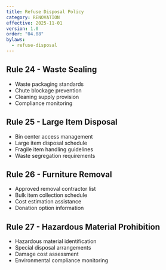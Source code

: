 ```yaml
---
title: Refuse Disposal Policy
category: RENOVATION
effective: 2025-11-01
version: 1.0
order: "04.08"
bylaws:
  - refuse-disposal
---
```


## Rule 24 - Waste Sealing

- Waste packaging standards
- Chute blockage prevention
- Cleaning supply provision
- Compliance monitoring

## Rule 25 - Large Item Disposal

- Bin center access management
- Large item disposal schedule
- Fragile item handling guidelines
- Waste segregation requirements

## Rule 26 - Furniture Removal

- Approved removal contractor list
- Bulk item collection schedule
- Cost estimation assistance
- Donation option information

## Rule 27 - Hazardous Material Prohibition

- Hazardous material identification
- Special disposal arrangements
- Damage cost assessment
- Environmental compliance monitoring
